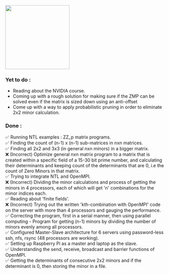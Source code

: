 <img height=200 src="https://github.com/user-attachments/assets/a57c1548-0157-4edd-afd5-e1f0ef83ff22">

### Yet to do :
- Reading about the NVIDIA course.<br/>
- Coming up with a rough solution for making sure if the ZMP can be solved even if the matrix is sized down using an anti-offset</br>
- Come up with a way to apply probabilistic pruning in order to eliminate 2x2 minor calculation.<br/>

### Done :
✅ Running NTL examples : ZZ_p matrix programs.<br/>
✅ Finding the count of (n-1) x (n-1) sub-matrices in nxn matrices.<br/>
✅ Finding all 2x2 and 3x3 (in general nxn minors) in a bigger matrix. <br/>
❌ (Incorrect) Optimize general nxn matrix program to a matrix that is created within a specific field of a 15-30 bit prime number, and calculating their determinants and keeping count of the determinants that are 0, i.e the count of Zero Minors in that matrix.<br/>
✅ Trying to integrate NTL and OpenMPI.<br/>
❌ (Incorrect) Dividing the minor calculations and process of getting the minors in 4 processors, each of which will get 'n' combinations for the minor indices each.<br/>
✅ Reading about 'finite fields'.<br/>
❌ (Incorrect) Trying out the written 'kth-combination with OpenMPI' code on the server with more than 4 processors and gauging the performance.<br/>
✅ Correcting the program, first in a serial manner, then using parallel computing - Program for getting (n-1) minors by dividing the number of minors evenly among all processors.<br/>
✅ Configured Master-Slave architecture for 6 servers using password-less ssh, nfs, rsync (48 processors are working).<br/>
✅ Setting up Raspberry Pi as a master and laptop as the slave.<br/>
✅ Understanding the send, receive, broadcast and barrier functions of OpenMPI.<br/>
✅ Getting the determinants of consecutive 2x2 minors and if the determinant is 0, then storing the minor in a file.<br/>
